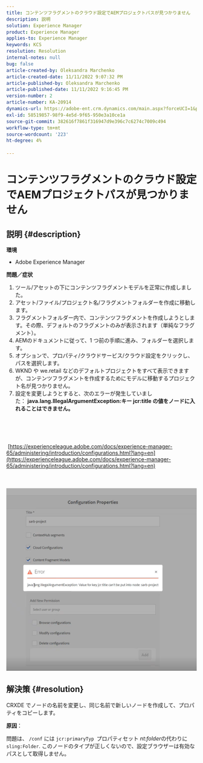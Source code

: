 ```yaml
---
title: コンテンツフラグメントのクラウド設定でAEMプロジェクトパスが見つかりません
description: 説明
solution: Experience Manager
product: Experience Manager
applies-to: Experience Manager
keywords: KCS
resolution: Resolution
internal-notes: null
bug: false
article-created-by: Oleksandra Marchenko
article-created-date: 11/11/2022 9:07:32 PM
article-published-by: Oleksandra Marchenko
article-published-date: 11/11/2022 9:16:45 PM
version-number: 2
article-number: KA-20914
dynamics-url: https://adobe-ent.crm.dynamics.com/main.aspx?forceUCI=1&pagetype=entityrecord&etn=knowledgearticle&id=e9a83ad9-0462-ed11-9561-6045bd006b25
exl-id: 58519857-98f9-4e5d-9f65-950e3a10ce1a
source-git-commit: 382616f7861f316947d9e396c7c6274c7009c494
workflow-type: tm+mt
source-wordcount: '223'
ht-degree: 4%

---
```


# コンテンツフラグメントのクラウド設定でAEMプロジェクトパスが見つかりません

## 説明 {#description}


<b>環境</b>

- Adobe Experience Manager


<b>問題／症状</b>

1. ツール/アセットの下にコンテンツフラグメントモデルを正常に作成しました。
2. アセット/ファイル/プロジェクト名/フラグメントフォルダーを作成に移動します。
3. フラグメントフォルダー内で、コンテンツフラグメントを作成しようとします。その際、デフォルトのフラグメントのみが表示されます（単純なフラグメント）。
4. AEMのドキュメントに従って、1 つ前の手順に進み、フォルダーを選択します。
5. オプションで、プロパティ/クラウドサービス/クラウド設定をクリックし、パスを選択します。
6. WKND や we.retail などのデフォルトプロジェクトをすべて表示できますが、コンテンツフラグメントを作成するためにモデルに移動するプロジェクト名が見つかりません。
7. 設定を変更しようとすると、次のエラーが発生していました： <b>java.lang.IllegalArgumentException:キー jcr:title の値をノードに入れることはできません。</b>

<br><br> <br><br> [https://experienceleague.adobe.com/docs/experience-manager-65/administering/introduction/configurations.html?lang=en](https://experienceleague.adobe.com/docs/experience-manager-65/administering/introduction/configurations.html?lang=en)<br><br> <br><br>![](assets/___eaa83ad9-0462-ed11-9561-6045bd006b25___.png)<br>

## 解決策 {#resolution}


CRXDE でノードの名前を変更し、同じ名前で新しいノードを作成して、プロパティをコピーします。

<b>原因</b>：

問題は、 `/conf` には `jcr:primaryTyp `プロパティセット *nt:folder*&#x200B;の代わりに `sling:Folder`.
このノードのタイプが正しくないので、設定ブラウザーは有効なパスとして取得しません。
